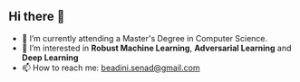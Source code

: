 ## Hi there 👋


- 🔭 I’m currently attending a Master's Degree in Computer Science.
- 🌱 I’m interested in **Robust Machine Learning**, **Adversarial Learning** and **Deep Learning**
- 📫 How to reach me: beadini.senad@gmail.com

